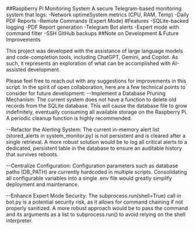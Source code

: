 ##Raspberry Pi Monitoring System
A secure Telegram-based monitoring system that logs:
-Network uptimeSystem metrics (CPU, RAM, Temp)
-Daily PDF Reports
-Remote Commands (Expert Mode)
#Features
-SQLite-backed logging
-PDF Report generation
-Telegram Bot alerts
-Expert mode with command filter
-SSH GitHub backups
##Note on Development & Future Improvements

This project was developed with the assistance of large language models and code-completion tools, including ChatGPT, Gemini, and Copilot. As such, it represents an exploration of what can be accomplished with AI-assisted development.

Please feel free to reach out with any suggestions for improvements in this script. In the spirit of open collaboration, here are a few technical points to consider for future development:
--Implement a Database Pruning Mechanism: The current system does not have a function to delete old records from the SQLite database. This will cause the database file to grow indefinitely, eventually consuming all available storage on the Raspberry Pi. A periodic cleanup function is highly recommended.

--Refactor the Alerting System: The current in-memory alert list (stored_alerts in system_monitor.py) is not persistent and is cleared after a single retrieval. A more robust solution would be to log all critical alerts to a dedicated, persistent table in the database to ensure an auditable history that survives reboots.

--Centralize Configuration: Configuration parameters such as database paths (DB_PATH) are currently hardcoded in multiple scripts. Consolidating all configurable variables into a single .env file would greatly simplify deployment and maintenance.

--Enhance Expert Mode Security: The subprocess.run(shell=True) call in bot.py is a potential security risk, as it allows for command chaining if not properly sanitized. A more robust approach would be to pass the command and its arguments as a list to subprocess.run() to avoid relying on the shell interpreter.
